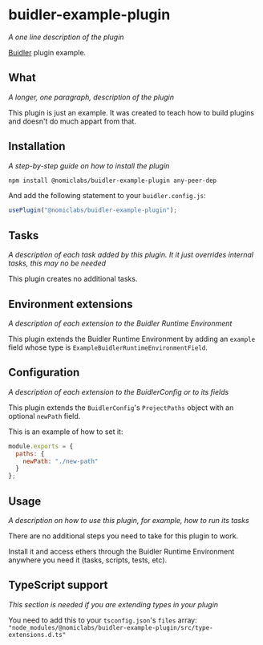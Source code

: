 # buidler-example-plugin

_A one line description of the plugin_

[Buidler](http://getbuidler.com) plugin example. 

## What

_A longer, one paragraph, description of the plugin_

This plugin is just an example. It was created to teach how to build plugins and
doesn't do much appart from that.

## Installation

_A step-by-step guide on how to install the plugin_

```bash
npm install @nomiclabs/buidler-example-plugin any-peer-dep
```

And add the following statement to your `buidler.config.js`:

```js
usePlugin("@nomiclabs/buidler-example-plugin");
```

## Tasks

_A description of each task added by this plugin. It it just overrides internal 
tasks, this may no be needed_

This plugin creates no additional tasks.

## Environment extensions

_A description of each extension to the Buidler Runtime Environment_

This plugin extends the Buidler Runtime Environment by adding an `example` field
whose type is `ExampleBuidlerRuntimeEnvironmentField`.

## Configuration

_A description of each extension to the BuidlerConfig or to its fields_

This plugin extends the `BuidlerConfig`'s `ProjectPaths` object with an optional 
`newPath` field.

This is an example of how to set it:

```js
module.exports = {
  paths: {
    newPath: "./new-path"
  }
};
```

## Usage

_A description on how to use this plugin, for example, how to run its tasks_

There are no additional steps you need to take for this plugin to work.

Install it and access ethers through the Buidler Runtime Environment anywhere 
you need it (tasks, scripts, tests, etc).

## TypeScript support

_This section is needed if you are extending types in your plugin_

You need to add this to your `tsconfig.json`'s `files` array: 
`"node_modules/@nomiclabs/buidler-example-plugin/src/type-extensions.d.ts"`
